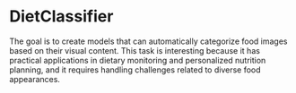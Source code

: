 # DietClassifier
The goal is to create models that can automatically categorize food images based on their visual content. This task is interesting because it has practical applications in dietary monitoring and personalized nutrition planning, and it requires handling challenges related to diverse food appearances.
